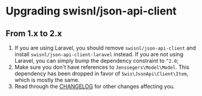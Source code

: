 # Upgrading swisnl/json-api-client

## From 1.x to 2.x

1. If you are using Laravel, you should remove `swisnl/json-api-client` and install `swisnl/json-api-client-laravel` instead. If you are not using Laravel, you can simply bump the dependency constraint to `^2.0`;
2. Make sure you don't have references to `Jenssegers\Model\Model`. This dependency has been dropped in favor of `Swis\JsonApi\Client\Item`, which is mostly the same.
3. Read through the [CHANGELOG](CHANGELOG.md) for other changes affecting you.
